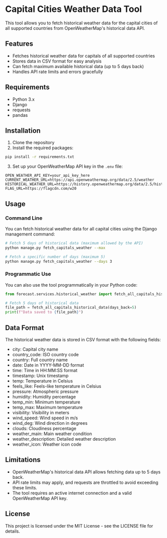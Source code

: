 # Capital Cities Weather Data Tool

This tool allows you to fetch historical weather data for the capital cities of all supported countries from OpenWeatherMap's historical data API.

## Features

- Fetches historical weather data for capitals of all supported countries
- Stores data in CSV format for easy analysis
- Can fetch maximum available historical data (up to 5 days back)
- Handles API rate limits and errors gracefully

## Requirements

- Python 3.x
- Django
- requests
- pandas

## Installation

1. Clone the repository
2. Install the required packages:

```bash
pip install -r requirements.txt
```

3. Set up your OpenWeatherMap API key in the `.env` file:

```
OPEN_WEATHER_API_KEY=your_api_key_here
CURRENT_WEATHER_URL=https://api.openweathermap.org/data/2.5/weather
HISTORICAL_WEATHER_URL=https://history.openweathermap.org/data/2.5/history/city
FLAG_URL=https://flagcdn.com/w20
```

## Usage

### Command Line

You can fetch historical weather data for all capital cities using the Django management command:

```bash
# Fetch 5 days of historical data (maximum allowed by the API)
python manage.py fetch_capitals_weather --max

# Fetch a specific number of days (maximum 5)
python manage.py fetch_capitals_weather --days 3
```

### Programmatic Use

You can also use the tool programmatically in your Python code:

```python
from forecast.services.historical_weather import fetch_all_capitals_historical_data

# Fetch 5 days of historical data
file_path = fetch_all_capitals_historical_data(days_back=5)
print(f"Data saved to {file_path}")
```

## Data Format

The historical weather data is stored in CSV format with the following fields:

- city: Capital city name
- country_code: ISO country code
- country: Full country name
- date: Date in YYYY-MM-DD format
- time: Time in HH:MM:SS format
- timestamp: Unix timestamp
- temp: Temperature in Celsius
- feels_like: Feels-like temperature in Celsius
- pressure: Atmospheric pressure
- humidity: Humidity percentage
- temp_min: Minimum temperature
- temp_max: Maximum temperature
- visibility: Visibility in meters
- wind_speed: Wind speed in m/s
- wind_deg: Wind direction in degrees
- clouds: Cloudiness percentage
- weather_main: Main weather condition
- weather_description: Detailed weather description
- weather_icon: Weather icon code

## Limitations

- OpenWeatherMap's historical data API allows fetching data up to 5 days back.
- API rate limits may apply, and requests are throttled to avoid exceeding these limits.
- The tool requires an active internet connection and a valid OpenWeatherMap API key.

## License

This project is licensed under the MIT License - see the LICENSE file for details. 